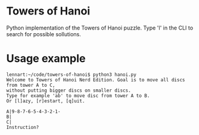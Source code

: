 # Towers of Hanoi

Python implementation of the Towers of Hanoi puzzle. Type 'l' in the CLI to search for possible sollutions.

# Usage example

    lennart:~/code/towers-of-hanoi$ python3 hanoi.py 
    Welcome to Towers of Hanoi Nerd Edition. Goal is to move all discs from tower A to C, 
    without putting bigger discs on smaller discs.
    Type for example 'ab' to move disc from tower A to B.
    Or [l]azy, [r]estart, [q]uit.

    A|9-8-7-6-5-4-3-2-1-
    B|
    C|
    Instruction? 
